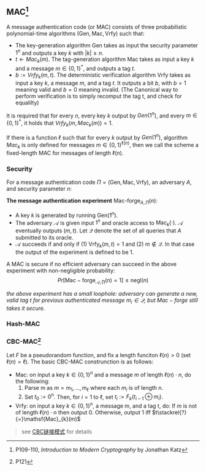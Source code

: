 ## MAC[^1] 

A message authentication code (or MAC) consists of three probabilistic polynomial-time algorithms ($\mathsf{Gen, Mac, Vrfy}$) such that:

- The key-generation algorithm $\mathsf{Gen}$ takes as input the security parameter $1^n$ and outputs a key $k$ with $|k| \geq n$.
- $t \leftarrow Mac_k(m)$. The tag-generation algorithm Mac takes as input a key $k$ and a message $m \in \{0,1\}^*$, and outputs a tag $t$.
- $b := Vrfy_k(m,t)$. The deterministic verification algorithm $\mathsf{Vrfy}$ takes as input a key $k$, a message $m$, and a tag $t$. It outputs a bit $b$, with $b = 1$ meaning valid and $b = 0$ meaning invalid. (The Canonical way to perform verification is to simply recomput the tag t, and check for equalilty)

It is required that for every $n$, every key $k$ output by $Gen(1^n)$, and every $m \in \{0,1\}^*$, it holds that $Vrfy_k(m, Mac_k(m)) = 1$.

If there is a function $\ell$ such that for every $k$ output by $Gen(1^n)$, algorithm $Mac_k$ is only defined for messages $m \in \{0,1\}^{\ell(n)}$, then we call the scheme a fixed-length MAC for messages of length $\ell(n)$.

### Security

For a message authentication code $\Pi = (\text{Gen}, \text{Mac}, \text{Vrfy})$, an adversary $A$, and security parameter $n$:

**The message authentication experiment** $\text{Mac-forge}_{A, \Pi}(n)$:
- A key $k$ is generated by running $\text{Gen}(1^n)$.
- The adversary $\mathcal{A}$ is given input $1^n$ and oracle access to $\text{Mac}_k(\cdot)$. $\mathcal{A}$ eventually outputs $(m, t)$. Let $\mathcal{Q}$ denote the set of all queries that $A$ submitted to its oracle.
- $\mathcal{A}$ succeeds if and only if (1) $\mathsf{Vrfy}_k(m, t) = 1$ and (2) $m \not\in \mathcal{Q}$. In that case the output of the experiment is defined to be 1.

A MAC is secure if no efficient adversary can succeed in the above experiment with non-negligible probability: $$Pr[\mathsf{Mac-forge}_{\mathcal{A},\prod}(n)=1]\leq \mathsf{negl}(n)$$

*the above experiment has a small loophole: adversary can generate a new, valid tag t for previous  authenticated message $m_{i}\in\mathcal{Q}$, but $\mathsf{Mac-forge}$ still takes it secure.*


### Hash-MAC

### CBC-MAC[^2]

Let $F$ be a pseudorandom function, and fix a length funciton $\ell(n)>0$ (set $\ell(n)=\ell$). The basic CBC-MAC construnction is as follows:
- $\mathsf{Mac}$: on input a key $k\in \{0,1\}^{n}$ and a message $m$ of length $\ell(n)\cdot n$, do the following:
	1. Parse m as $m=m_{1},\dots,m_{\ell}$ where each $m_{i}$ is of length n.
	2. Set $t_{0}:= 0^{n}$. Then, for $i=1$ to $\ell$, set $t_{i}:=F_{k}(t_{i-1}\oplus m_{i})$.
- $\mathsf{Vrfy}$: on input a key $k\in\{0,1\}^{n}$, a message m, and a tag t, do: If $m$ is not of length $\ell(n)\cdot n$ then output 0. Otherwise, output 1 iff $t\stackrel{?}{=}\mathsf{Mac}_{k}(m)$

> see [CBC链接模式](../../1%20分组密码/链接模式.md) for details

[^1]: P109-110, *Introduction to Modern Cryptography* by Jonathan Katz
[^2]: P121